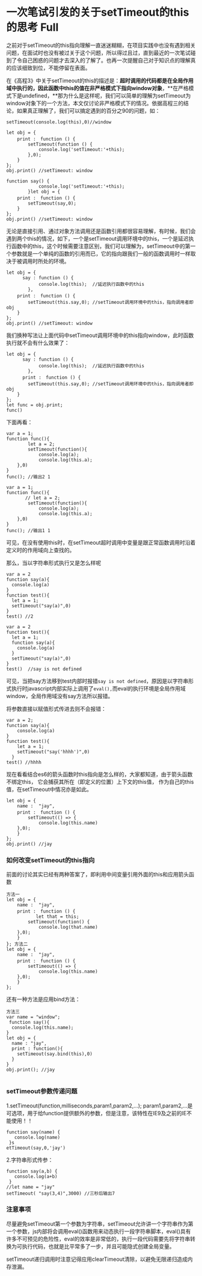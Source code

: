 # 一次笔试引发的关于setTimeout的this的思考 Full

之前对于setTimeout的this指向理解一直迷迷糊糊，在项目实践中也没有遇到相关问题，在面试时也没有被过关于这个问题，所以得过且过，直到最近的一次笔试碰到了令自己困惑的问题才去深入的了解了。也再一次提醒自己对于知识点的理解真的应该细致到位，不能停留在表面。

在《高程3》中关于setTimeout的this的描述是：**超时调用的代码都是在全局作用域中执行的，因此函数中this的值在非严格模式下指向window对象**，**在严格模式下是undefined，**那为什么是这样呢，我们可以简单的理解为setTimeout为window对象下的一个方法，本文仅讨论非严格模式下的情况。依据高程三的结论，如果真正理解了，我们可以搞定遇到的百分之90的问题，如：



```
setTimeout(console.log(this),0)//window
```



```
let obj = {
    print :　function () {
        setTimeout(function () {
            console.log('setTimeout:'+this);
        },0);
    }
}; 
obj.print() //setTimeout: window
```









```
function say() {
            console.log('setTimeout:'+this);
        }let obj = {
    print :　function () {
        setTimeout(say,0);
    }
}; 
obj.print() //setTimeout: window
```



无论是直接引用、通过对象方法调用还是函数引用都很容易理解，有时候，我们会遇到两个this的情况，如下，一个是setTimeout调用环境中的this，一个是延迟执行函数中的this，这个时候需要注意区别，我们可以理解为，setTimeout中的第一个参数就是一个单纯的函数的引用而已，它的指向跟我们一般的函数调用时一样取决于被调用时所处的环境。

```
let obj = {
      say : function () {
            console.log(this);  //延迟执行函数中的this
        },
    print :　function () {
        setTimeout(this.say,0); //setTimeout调用环境中的this，指向调用者即obj
    }
}; 
obj.print() //setTimeout: window
```

我们换种写法让上面代码中setTimeout调用环境中的this指向window，此时函数执行就不会有什么效果了：

```
let obj = {
      say : function () {
            console.log(this);  //延迟执行函数中的this
        },
      print :　function () {
        setTimeout(this.say,0); //setTimeout调用环境中的this，指向调用者即obj
    }
}; 
let func = obj.print;
func() 
```

下面再看：

```
var a = 1;
function func(){
        let a = 2;
        setTimeout(function(){
            console.log(a);
            console.log(this.a);
    },0) 
}
func(); //输出2 1
```



```
var a = 1;
function func(){
       // let a = 2;
        setTimeout(function(){
            console.log(a);
            console.log(this.a);
    },0) 
}
func(); //输出1 1
```

可见，在没有使用this时，在setTimeout超时调用中变量是跟正常函数调用时沿着定义时的作用域向上查找的。



那么，当以字符串形式执行又是怎么样呢

```
var a = 2
function say(a){
  console.log(a)
}
function test(){
  let a = 1;
  setTimeout("say(a)",0)
}
test() //2

var a = 2
function test(){
  let a = 1;
  function say(a){
    console.log(a)
  }
  setTimeout("say(a)",0)
}
test()  //say is not defined
```

可见，当把say方法移到test内部时报错`say is not defined`，原因是以字符串形式执行时javascript内部实际上调用了`eval(),`而eval的执行环境是全局作用域window，全局作用域没有say方法所以报错。



将参数直接以赋值形式传进去则不会报错：

```
var a = 2;
function say(a){
    console.log(a)
}
function test(){
    let a = 1;
    setTimeout("say('hhhh')",0)
  }
test() //hhhh
```

现在看看结合es6的箭头函数时this指向是怎么样的，大家都知道，由于箭头函数不绑定this， 它会捕获其所在（即定义的位置）上下文的this值， 作为自己的this值，在setTimeout中情况亦是如此。

```
let obj = {
    name :  "jay",
    print :　function () {
        setTimeout(() => {
            console.log(this.name)
    },0);
    }
}; 
obj.print() //jay
```



### 如何改变setTimeout的this指向

前面的讨论其实已经有两种答案了，即利用中间变量引用外面的this和应用箭头函数

```
方法一
let obj = {
    name :  "jay",
    print :　function () {
           let that = this;
        setTimeout(function() {
            console.log(that.name)
    },0);
    }
}; 方法二
let obj = {
    name :  "jay",
    print :　function () {
        setTimeout(() => {
            console.log(this.name)
    },0);
    }
}; 
```

还有一种方法是应用bind方法：

```
方法三
var name = "window";
 function say(){
  console.log(this.name);
}
let obj = {
  name : "jay",
  print : function(){
    setTimeout(say.bind(this),0)
  }
}
obj.print(); //jay


```



### setTimeout参数传递问题

1.setTimeout(function,milliseconds,param1,param2,...); param1,param2,...是可选项，用于给function提供额外的参数，但是注意，该特性在IE9及之前的IE不能使用！！

```
function say(name) {
   console.log(name)
 }s
etTimeout(say,0,'jay')
```

2.字符串形式传参：

```
function say(a,b) {
   console.log(a+b)
 } 
//let name = "jay"
setTimeout( "say(3,4)",3000) //三秒后输出7
```



### 注意事项

尽量避免setTimeout第一个参数为字符串，setTimeout允许讲一个字符串作为第一个参数，js内部将会调用eval()函数用来动态执行一段字符串脚本，eval()具有许多不可预见的危险性，eval的效率是非常低的，执行一段代码需要先将字符串转换为可执行代码，也就是比平常多了一步，并且可能隐式创建全局变量。

setTimeout递归调用时注意记得应用clearTimeout清除，以避免无限递归造成内存泄漏。